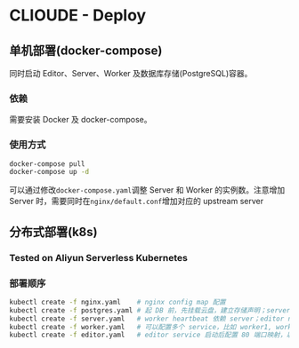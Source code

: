 # CLIOUDE - Deploy

## 单机部署(docker-compose)

同时启动 Editor、Server、Worker 及数据库存储(PostgreSQL)容器。

### 依赖

需要安装 Docker 及 docker-compose。

### 使用方式
```sh
docker-compose pull
docker-compose up -d
```

可以通过修改`docker-compose.yaml`调整 Server 和 Worker 的实例数。注意增加 Server 时，需要同时在`nginx/default.conf`增加对应的 upstream server


## 分布式部署(k8s)

### Tested on Aliyun Serverless Kubernetes

### 部署顺序
```sh
kubectl create -f nginx.yaml    # nginx config map 配置
kubectl create -f postgres.yaml # 起 DB 前，先挂载云盘，建立存储声明；server 启动执行 alembic 依赖 DB
kubectl create -f server.yaml   # worker heartbeat 依赖 server；editor nginx 代理依赖 server 地址
kubectl create -f worker.yaml   # 可以配置多个 service，比如 worker1, worker2, worker3
kubectl create -f editor.yaml   # editor service 启动后配置 80 端口映射，以提供外网访问
```